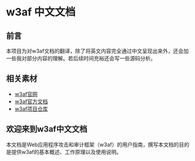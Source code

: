 # w3af 中文文档

## 前言
本项目为对w3af文档的翻译，除了将英文内容完全通过中文呈现出来外，还会加一些我对部分内容的理解。若后续时间充裕还会写一些源码分析。

## 相关素材
- [w3af官网](http://w3af.org/)
- [w3af官方文档](http://docs.w3af.org/en/latest/)
- [w3af项目仓库](https://github.com/andresriancho/w3af/)

## 欢迎来到w3af中文文档
本文档是Web应用程序攻击和审计框架（w3af）的用户指南，撰写本文档的目的是提供w3af的基本概述、工作原理以及使用说明。


